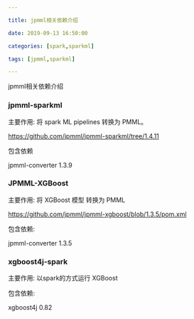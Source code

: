 ```yaml
---

title: jpmml相关依赖介绍

date: 2019-09-13 16:50:00

categories: [spark,sparkml]

tags: [jpmml,sparkml]

---
```


jpmml相关依赖介绍

<!--more-->


### jpmml-sparkml 

主要作用: 将 spark ML pipelines 转换为 PMML。 

https://github.com/jpmml/jpmml-sparkml/tree/1.4.11

包含依赖 

jpmml-converter 1.3.9  



### JPMML-XGBoost

主要作用: 将 XGBoost 模型 转换为 PMML

https://github.com/jpmml/jpmml-xgboost/blob/1.3.5/pom.xml

包含依赖:

jpmml-converter 1.3.5


### xgboost4j-spark

主要作用: 以spark的方式运行 XGBoost

包含依赖:

xgboost4j 0.82

